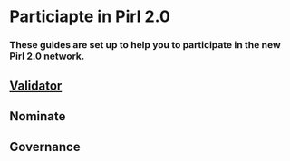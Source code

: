 # Particiapte in Pirl 2.0
### These guides are set up to help you to participate in the new Pirl 2.0 network.

## [Validator](run_a_validator.md)
## Nominate
## Governance